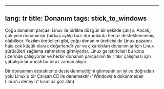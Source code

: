 
---
lang: tr
title: Donanım
tags: stick_to_windows
---

Çoğu donanım parçası Linux ile birlikte düzgün bir şekilde çalışır. Ancak, çok yeni donanımlar (birkaç aylık) bazı durumlarda henüz desteklenmemiş olabiliyor. Yazılım üreticileri gibi, çoğu donanım üreticisi de Linux pazarını hala çok küçük olarak değerlendiriyor ve çıkardıkları donanımlar için Linux sürücüleri sağlama zahmetine girmiyorlar. Linux geliştiricileri bu konu üzerinde çalışıyorlar ve herbir donanım parçasının tıkır tıkır çalışması için çabalıyorlar ancak bu biraz zaman alıyor.

Bir donanımın desteklenip desteklenmediğini görmenin en iyi ve doğrudan yolu Linux'u bir Çalışan CD ile denemektir ("Windows'a dokunmadan Linux'u deneyin" kısmına göz atın).

